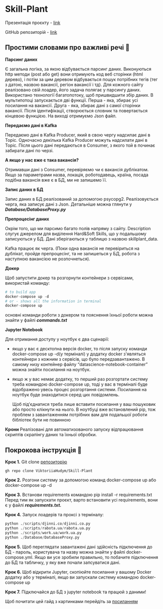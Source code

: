 # Skill-Plant
 Презентація проєкту - [link](https://docs.google.com/presentation/d/1RVYhiMTWDP2VtgzYNJEAJ8LeId5X-8dsszX8_cL5Yd0/edit#slide=id.p)
 
 GitHub репозиторій - [link](https://github.com/ViktoriiaHudym/Skill-Plant)

## Простими словами про важливі речі 🙌
    
**Парсинг даних**

Є загальна логіка, за якою відбувається парсинг даних. Виконуються http методи (post або get) вони отримують код веб сторінки (html дерево), і потім за цим деревом відбувається пошук потрібних тегів (тег з датою, назвою вакансії, регіон вакансії і тд).
Для кожного сайту реалізовано свій лоадер, його задача полягає у парсингу даних. Використано технології багатопотоку, щоб пришвидшити збір даних.
В мультипотоці запускається дві функції. Перша - яка, збирає усі посилання на вакансії. Друга - яка, збирає дані з самої сторінки вакансії.
Після ідентифікації, створюється словник та повертається кінцевою функцією. На виході отримуємо Json файл.

**Передаємо дані в Kafka**

Передаємо дані в Kafka Producer, який в свою чергу надсилає дані в Topic. Одночасно декілька Kafka Producer можуть надсилати дані в Topic. Після цього дані передаються в Consumer, з якого той в починає забирати дані по черзі.

**А якщо у нас вже є така вакансія?**

Отримавши дані з Consumer, перевіряємо чи є вакансія дублікатом. Якщо за параметрами назва, локація, роботодавець, країна, посада подібна вакансія вже є в БД, ми не запишемо її.

**Запис даних в БД**

Запис даних в БД реалізований за допомогою psycopg2. Реалізовується черга, яка записує дані з Json. Детaльнiше можна глянути у ***Database/DatabaseProxy.py***

**Препроцесінг даних**

Окрім того, що ми парсимо багато полів напряму з сайту. Description  слугує джерелом для виділення Hard&Soft Skills, що у подальшому записуються у БД. Дані зберігаються у таблицю з назвою skillplant_data.

Kafka працює як черга. (Поки одна вакансія не перевіриться на дублікат, пройде препроцесінг, та не запишеться у БД, робота з наступною вакансією не розпочнеться).

**Докер**

Щоб запустити докер та розгорнути контейнери з сервісами, використай команду:
  ```python
# to build app
docker-compose up -d
# or - shows all the information in terminal
docker-compose up
  ```
основні команди роботи з докером та пояснення їхньої роботи можна знайти у файлі ***commands.txt***

**Jupyter Notebook**

Для отримання доступу у ноутбук є два сценарії:
+ якщо у вас є десктопна версія docker, то після запуску команди docker-compose up -d(у терміналі) у додатку docker з'являться контейнери з кожним з сервісів, що було передзавантажено. В самому низу контейнер файлу “datascience-notebook-container” можна знайти посилання на ноутбук. 
+ якщо ж у вас немає додатку, то перший раз розгортати систему треба командою docker-compose up, тоді у вас в терміналі буде відображено увесь процес розгортання системи. Посилання на ноутбук буде знаходитися серед цих повідомлень.

	Щоб під'єднатися треба лише вставити посилання у ваш пошуковик або просто клікнути на нього.
	В ноутбуці вже встановлений pip, тож проблем з завантаженням потрібних вам для подальшої роботи бібліотек бути не повинною

**Крони**
Реалізовані для автоматизованого запуску відпрацювання скриптів скрапінгу даних та їхньої обробки. 





## Покрокова інструкція 🤌

**Крок 1.** Git clone [репозиторію](https://github.com/ViktoriiaHudym/Skill-Plant)
```
gh repo clone ViktoriiaHudym/Skill-Plant
```

**Крок 2.** Розгони систему за допомогою команд docker-compose up або docker-compose up -d

**Крок 3.** Встанови requirements командою pip install -r requirements.txt 
Перед тим як запускати проєкт, варто встановити усі requirements, вони є у файлі ***requirements.txt.*** 

**Крок 4.** Запуск лоадерів та проксі з терміналу:
```python
python ./scripts/djinni.co/djinni.co.py
python ./scripts/rabota.ua/rabota.ua.py
python ./scripts/work.ua/work.ua.py
python ./Database/DatabaseProxy.py

```
**Крок 5.** Щоб переглядати завантажені дані здійсність підключення до БД - пароль, користувача та назву можна знайти у файлі docker-compose.yml. 
Якщо ви усе зробили правильно, то побачите підключення до БД та табличку, у яку вже почали запсуватися дані.

**Крок 6.** Щоб відкрити Jupyter, скопіюйте посилання у вашому Docker додатку або у терміналі, якщо ви запускали систему командою docker-compose up

**Крок 7.** Підключайся до БД з jupyter notebook та працюй з даними!

Щоб почитати цей гайд з картинками перейдіть за [посиланням](https://docs.google.com/document/d/13UaltWiAEUJr98ad9ps3Upz_JQrmOdPwzY3piguUzCA/edit)


